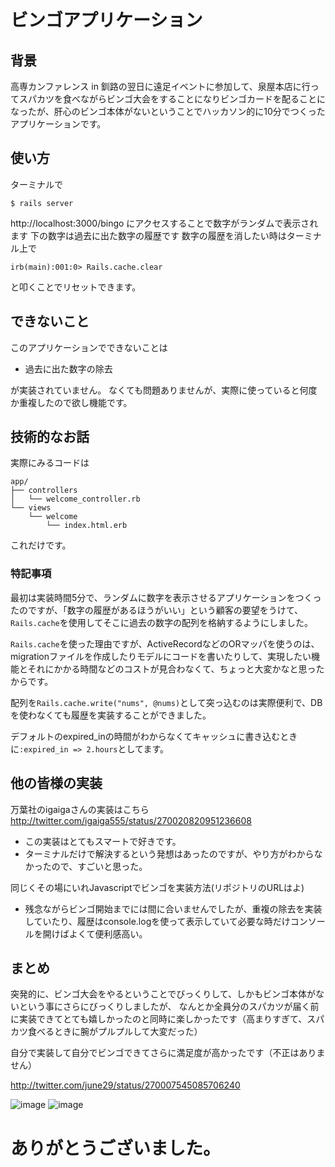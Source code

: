 # ビンゴアプリケーション

## 背景
高専カンファレンス in 釧路の翌日に遠足イベントに参加して、泉屋本店に行ってスパカツを食べながらビンゴ大会をすることになりビンゴカードを配ることになったが、肝心のビンゴ本体がないということでハッカソン的に10分でつくったアプリケーションです。


## 使い方
ターミナルで

```
$ rails server
```

http://localhost:3000/bingo にアクセスすることで数字がランダムで表示されます
下の数字は過去に出た数字の履歴です
数字の履歴を消したい時はターミナル上で

```
irb(main):001:0> Rails.cache.clear
```

と叩くことでリセットできます。

## できないこと
このアプリケーションでできないことは

- 過去に出た数字の除去

が実装されていません。
なくても問題ありませんが、実際に使っていると何度か重複したので欲し機能です。


## 技術的なお話
実際にみるコードは

```
app/
├── controllers
│   └── welcome_controller.rb
└── views
    └── welcome
        └── index.html.erb
```

これだけです。

### 特記事項

最初は実装時間5分で、ランダムに数字を表示させるアプリケーションをつくったのですが、「数字の履歴があるほうがいい」という顧客の要望をうけて、`Rails.cache`を使用してそこに過去の数字の配列を格納するようにしました。

`Rails.cache`を使った理由ですが、ActiveRecordなどのORマッパを使うのは、migrationファイルを作成したりモデルにコードを書いたりして、実現したい機能とそれにかかる時間などのコストが見合わなくて、ちょっと大変かなと思ったからです。

配列を`Rails.cache.write("nums", @nums)`として突っ込むのは実際便利で、DBを使わなくても履歴を実装することができました。

デフォルトのexpired_inの時間がわからなくてキャッシュに書き込むときに`:expired_in => 2.hours`としてます。

## 他の皆様の実装

万葉社のigaigaさんの実装はこちら
http://twitter.com/igaiga555/status/270020820951236608

- この実装はとてもスマートで好きです。
- ターミナルだけで解決するという発想はあったのですが、やり方がわからなかったので、すごいと思った。

同じくその場にいれJavascriptでビンゴを実装方法(リポジトリのURLはよ)

- 残念ながらビンゴ開始までには間に合いませんでしたが、重複の除去を実装していたり、履歴はconsole.logを使って表示していて必要な時だけコンソールを開けばよくて便利感高い。


## まとめ
突発的に、ビンゴ大会をやるということでびっくりして、しかもビンゴ本体がないという事にさらにびっくりしましたが、
なんとか全員分のスパカツが届く前に実装できてとても嬉しかったのと同時に楽しかったです（高まりすぎて、スパカツ食べるときに腕がプルプルして大変だった）

自分で実装して自分でビンゴできてさらに満足度が高かったです（不正はありません）

http://twitter.com/june29/status/270007545085706240


![image](https://github.com/downloads/asonas/hat-bingo/IMG_0226.jpg)
![image](https://github.com/downloads/asonas/hat-bingo/IMG_0227.jpg)


# ありがとうございました。
